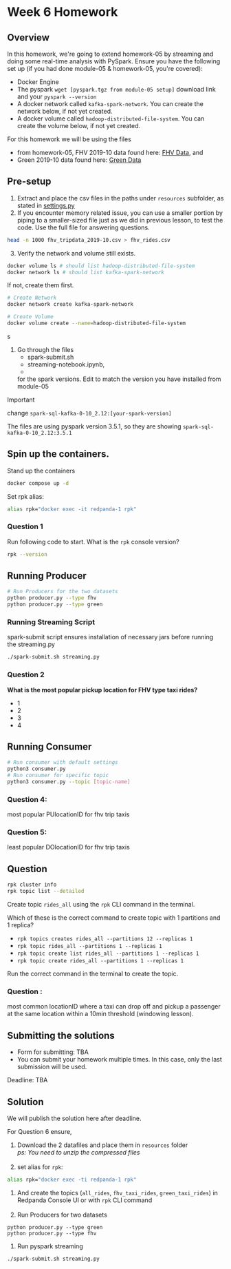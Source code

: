 # Week 6 Homework 

## Overview

In this homework, we're going to extend homework-05 by streaming and doing some real-time analysis with PySpark. Ensure you have the following set up (if you had done module-05 & homework-05, you're covered):

- Docker Engine 
- The pyspark `wget [pyspark.tgz from module-05 setup]` download link and your `pyspark --version`
- A docker network called `kafka-spark-network`. You can create the network below, if not yet created.
- A docker volume called `hadoop-distributed-file-system`. You can create the volume below, if not yet created.

For this homework we will be using the files
- from homework-05, FHV 2019-10 data found here: [FHV Data](https://github.com/DataTalksClub/nyc-tlc-data/releases/download/fhv/fhv_tripdata_2019-10.csv.gz), and
- Green 2019-10 data found here: [Green Data](https://github.com/DataTalksClub/nyc-tlc-data/releases/download/green/green_tripdata_2019-10.csv.gz)



## Pre-setup

1. Extract and place the csv files in the paths under `resources` subfolder, as stated in [settings.py](settings.py)
2. If you encounter memory related issue, you can use a smaller portion by piping to a smaller-sized file just as we did in previous lesson, to test the code. Use the full file for answering questions.

```bash
head -n 1000 fhv_tripdata_2019-10.csv > fhv_rides.csv
```
3. Verify the network and volume still exists.

```bash
docker volume ls # should list hadoop-distributed-file-system
docker network ls # should list kafka-spark-network 
```

If not, create them first.
```bash
# Create Network
docker network create kafka-spark-network

# Create Volume
docker volume create --name=hadoop-distributed-file-system
```

s
1. Go through the files 
   - spark-submit.sh
   - streaming-notebook.ipynb, 
   - 
   for the spark versions. Edit to match the version you have installed from module-05

> [!IMPORTANT]
> change `spark-sql-kafka-0-10_2.12:[your-spark-version]`
>
> The files are using pyspark version 3.5.1, so they are showing `spark-sql-kafka-0-10_2.12:3.5.1`

## Spin up the containers.

Stand up the containers
```bash
docker compose up -d
```

Set rpk alias: 
```bash
alias rpk="docker exec -it redpanda-1 rpk"
```

### Question 1

Run following code to start. What is the `rpk` console version?

```bash
rpk --version
```

## Running Producer

```bash
# Run Producers for the two datasets
python producer.py --type fhv
python producer.py --type green
```

### Running Streaming Script

spark-submit script ensures installation of necessary jars before running the streaming.py

```bash
./spark-submit.sh streaming.py 
```

### Question 2

**What is the most popular pickup location for FHV type taxi rides?**

- 1
- 2
- 3
- 4

## Running Consumer

```bash
# Run consumer with default settings
python3 consumer.py
# Run consumer for specific topic
python3 consumer.py --topic [topic-name]
```

### Question 4:
most popular PUlocationID for fhv trip taxis



### Question 5:
least popular DOlocationID for fhv trip taxis


<!-- Not sure about these questions after this point, I might be able to do in with the 1.5 weeks but not right now with just these few days. -->

## Question 

```bash
rpk cluster info
rpk topic list --detailed
```

Create topic `rides_all` using the `rpk` CLI command in the terminal.

Which of these is the correct command to create topic with 1 partitions and 1 replica?

- `rpk topics creates rides_all --partitions 12 --replicas 1`
- `rpk topic rides_all --partitions 1 --replicas 1`
- `rpk topic create list rides_all --partitions 1 --replicas 1`
- `rpk topic create rides_all --partitions 1 --replicas 1`

Run the correct command in the terminal to create the topic.


### Question :
most common locationID where a taxi can drop off and pickup a passenger at the same location within a 10min threshold (windowing lesson).

<!-- scrap the above questions? -->

## Submitting the solutions

* Form for submitting: TBA
* You can submit your homework multiple times. In this case, only the last submission will be used. 

Deadline: TBA


## Solution

We will publish the solution here after deadline.

For Question 6 ensure, 

1. Download the 2 datafiles and place them in `resources` folder<br>
  *ps: You need to unzip the compressed files*<br><br>
1. set alias for `rpk`:
```bash
alias rpk="docker exec -ti redpanda-1 rpk"
``` 

1. And create the topics (`all_rides`, `fhv_taxi_rides`, `green_taxi_rides`) in Redpanda Console UI or with `rpk` CLI command<br><br>
2. Run Producers for two datasets
```
python producer.py --type green
python producer.py --type fhv
```

1. Run pyspark streaming

```
./spark-submit.sh streaming.py
```
